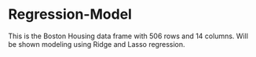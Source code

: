 # Regression-Model

This is the Boston Housing data frame with 506 rows and 14 columns. Will be shown modeling using Ridge and Lasso regression. 
